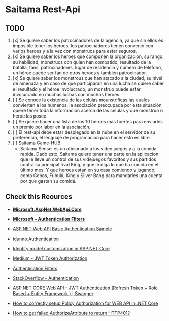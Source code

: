 ﻿# Saitama Rest-Api

## TODO

1. [x] Se quiere saber los patrocinadores de la agencia, ya que sin ellos es imposible tener los heroes, los
   patrocinadores
   tienen convenio con varios heroes y a la vez con monstruos para estar seguros.
2. [x] Se quiere saber los heroes que componen la organización, su rango, su habilidad, monstruos con quien han
   combatido,
   resultado de la batalla, fans, patrocinadores, lugar de residencia y numero de teléfono, ~~un héroe puede ser fan de
   otros heroes y también patrocinador~~.
3. [x] Se quiere saber los monstrous que han atacado a la ciudad, su nivel de amenaza y en caso de que participaran en
   una
   lucha se quiere saber el resultado y el héroe involucrado, un monstruo puede estar involucrado en muchas luchas con
   muchos heroes.
4. [ ] Se conoce la existencia de las celulas mounstrificas las cuales convierten a los humanos, la asociación
   preocupada por
   esta situación quiere tener toda la información acerca de las celulas y que monstruo o héroe las posee.
5. [ ] Se quiere hacer una lista de los 10 heroes mas fuertes para enviarles un premio por labor en la asociación.
6. [ ] El rest-api debe estar desplegado en la nube en el servidor de su preferencia, el lenguaje de programación para
   hacer
   esto es libre.
7. [ ] Saitama Game-HUB
   - Saitama Sensei es un aficionado a los video juegos y a la comida rapida. Dado esto, Saitama quiere tener una parte en la aplicacion que le lleve un control de sus videjuegos favoritos y sus partidos contra su principal rival King, y que le diga lo que ha comido en el último mes. Y que heroes estan en su casa comiendo y jugando, como Genos, Fubuki, King y Silver Bang para mandarles una cuenta por que gastan su comida.

## Check this Reources

- **[Microsoft.AspNet.WebApi.Core](https://www.nuget.org/packages/Microsoft.AspNet.WebApi.Core)**
- **[Microsoft - Authentication Filters](https://learn.microsoft.com/en-us/aspnet/web-api/overview/security/authentication-filters)**
- [ASP.NET Web API Basic Authentication Sample](https://github.com/aspnet/samples/tree/main/samples/aspnet/WebApi/BasicAuthentication)
- [idunno.Authentication](https://github.com/blowdart/idunno.Authentication/tree/dev/src/idunno.Authentication.Basic)
- [Identity model customization in ASP.NET Core](https://learn.microsoft.com/en-us/aspnet/core/security/authentication/customize-identity-model?source=recommendations&view=aspnetcore-6.0)


- [Medium - JWT Token Authorization](https://medium.com/c-sharp-progarmming/jwt-authentication-in-asp-net-core-web-api-82895c29734c)
- [Authentication Filters](https://stackoverflow.com/questions/38751104/web-api-authorize-at-controller-or-action-level-no-authentication)
- [StackOverflow - Authentication](https://stackoverflow.com/questions/38751104/web-api-authorize-at-controller-or-action-level-no-authentication)
- [ASP.NET CORE Web API - JWT Authentication (Refresh Token + Role Based + Entity Framework ) | Swagger](https://www.youtube.com/watch?v=uWhbcR06VcA)

- [How to correctly setup Policy Authorization for WEB API in .NET Core](https://stackoverflow.com/a/52042420)
- [How to get failed AuthorizeAttribute to return HTTP401?](https://stackoverflow.com/a/59507012)
